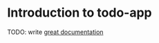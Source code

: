 # Introduction to todo-app

TODO: write [great documentation](http://jacobian.org/writing/what-to-write/)
